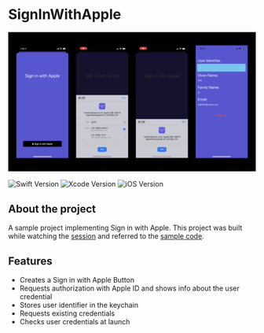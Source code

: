# SignInWithApple

![Screenshot](/Screenshot.jpeg)

![Swift Version](https://img.shields.io/badge/Swift-5-orange.svg)
![Xcode Version](https://img.shields.io/badge/Xcode-12.5-lightgrey.svg)
![iOS Version](https://img.shields.io/badge/iOS-13.0%2B-brightgreen.svg)


## About the project
A sample project implementing Sign in with Apple. This project was built while watching the [session](https://developer.apple.com/videos/play/wwdc2019/706/) and referred to the [sample code](https://developer.apple.com/documentation/authenticationservices/implementing_user_authentication_with_sign_in_with_apple).

## Features
* Creates a Sign in with Apple Button
* Requests authorization with Apple ID and shows info about the user credential
* Stores user identifier in the keychain
* Requests existing credentials
* Checks user credentials at launch
